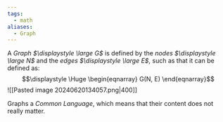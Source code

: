 ```yaml
---
tags:
  - math
aliases:
  - Graph
---
```


A *Graph $\displaystyle \large G$* is defined by the *nodes $\displaystyle \large N$* and the *edges $\displaystyle \large E$*, such as that it can be defined as:
$$\displaystyle \Huge \begin{eqnarray} 
G(N, E)
\end{eqnarray}$$
![[Pasted image 20240620134057.png|400]]

Graphs a *Common Language*, which means that their content does not really matter.